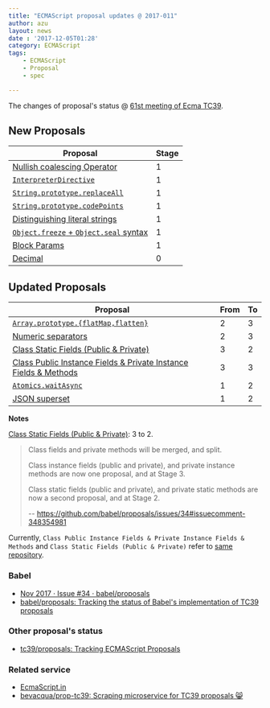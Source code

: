 ```yaml
---
title: "ECMAScript proposal updates @ 2017-011"
author: azu
layout: news
date : '2017-12-05T01:28'
category: ECMAScript
tags:
    - ECMAScript
    - Proposal
    - spec

---
```



The changes of proposal's status @ [61st meeting of Ecma TC39](https://github.com/tc39/agendas/blob/master/2017/11.md "61st meeting of Ecma TC39").

## New Proposals

| Proposal                                                                                                             | Stage |
| -------------------------------------------------------------------------------------------------------------------- | ----- |
| [Nullish coalescing Operator](https://github.com/tc39/proposal-nullish-coalescing)                                   | 1     |
| [`InterpreterDirective`](https://gist.github.com/bmeck/59cf8c16959eccffd8b7e9828826a842)                             | 1     |
| [`String.prototype.replaceAll`](https://github.com/psmarshall/string-replace-all-proposal)                           | 1     |
| [`String.prototype.codePoints`](https://github.com/RReverser/string-prototype-codepoints)                            | 1     |
| [Distinguishing literal strings](https://github.com/mikewest/tc39-proposal-literals)                                 | 1     |
| [`Object.freeze` + `Object.seal` syntax](https://github.com/keithamus/object-freeze-seal-syntax)                     | 1     |
| [Block Params](https://github.com/samuelgoto/proposal-block-params)                                                  | 1     |
| [Decimal](https://docs.google.com/presentation/d/1jPsw7EGsS6BW59_BDRu9o0o3UwSXQeUhi38QG55ZoPI/edit?pli=1#slide=id.p) | 0     |

## Updated Proposals

| Proposal                                                                                | From  | To    |
| --------------------------------------------------------------------------------------- | ----- | ----- |
| [`Array.prototype.{flatMap,flatten}`](https://github.com/tc39/proposal-flatMap)         | 2     | 3     |
| [Numeric separators](https://github.com/tc39/proposal-numeric-separator)                | 2     | 3     |
| [Class Static Fields (Public & Private)](https://github.com/tc39/proposal-class-fields) | 3     | 2     |
| [Class Public Instance Fields & Private Instance Fields & Methods](https://github.com/tc39/proposal-class-fields) | 3     | 3     |
| [`Atomics.waitAsync`](https://github.com/tc39/proposal-atomics-wait-async)              | 1     | 2     |
| [JSON superset](https://github.com/tc39/proposal-json-superset)                         | 1     | 2     |

**Notes**

[Class Static Fields (Public & Private)](https://github.com/tc39/proposal-class-fields): 3 to 2.

> Class fields and private methods will be merged, and split.
> 
> Class instance fields (public and private), and private instance methods are now one proposal, and at Stage 3.
>
> Class static fields (public and private), and private static methods are now a second proposal, and at Stage 2.
> 
> -- https://github.com/babel/proposals/issues/34#issuecomment-348354981

Currently, `Class Public Instance Fields & Private Instance Fields & Methods` and `Class Static Fields (Public & Private)` refer to [same repository](https://github.com/tc39/proposal-class-fields).

### Babel

- [Nov 2017 · Issue #34 · babel/proposals](https://github.com/babel/proposals/issues/34 "Nov 2017 · Issue #34 · babel/proposals")
- [babel/proposals: Tracking the status of Babel's implementation of TC39 proposals](https://github.com/babel/proposals "babel/proposals: Tracking the status of Babel&#39;s implementation of TC39 proposals")

### Other proposal's status 

- [tc39/proposals: Tracking ECMAScript Proposals](https://github.com/tc39/proposals "tc39/proposals: Tracking ECMAScript Proposals")

### Related service

- [EcmaScript.in](http://ecmascript.in/)
- [bevacqua/prop-tc39: Scraping microservice for TC39 proposals 😸](https://github.com/bevacqua/prop-tc39 "bevacqua/prop-tc39: Scraping microservice for TC39 proposals 😸")
